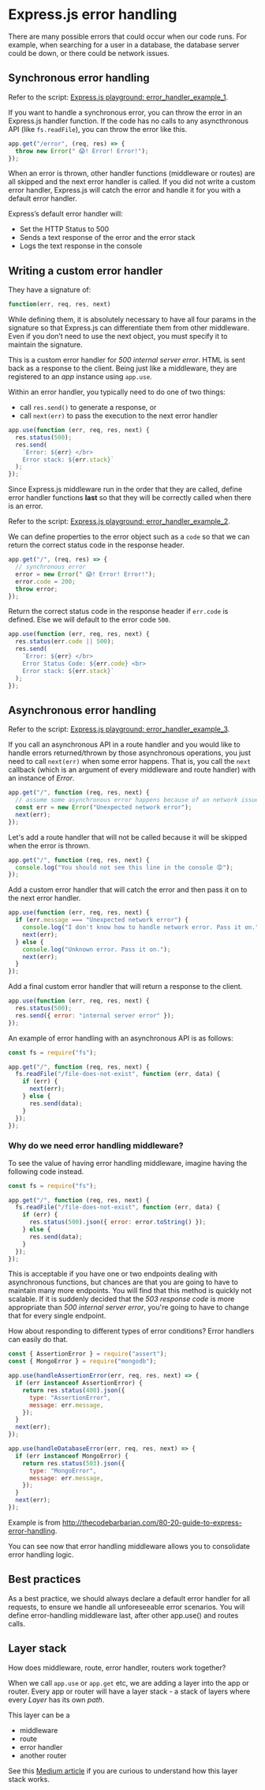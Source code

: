 # Express.js error handling

There are many possible errors that could occur when our code runs. For example, when searching for a user in a database, the database server could be down, or there could be network issues.

## Synchronous error handling

Refer to the script: [Express.js playground: error_handler_example_1](https://github.com/thoughtworks-jumpstart/express-playground/blob/master/error_handler_example_1.js).

If you want to handle a synchronous error, you can throw the error in an Express.js handler function. If the code has no calls to any asyncthronous API (like `fs.readFile`), you can throw the error like this.

```js
app.get("/error", (req, res) => {
  throw new Error(" 😱! Error! Error!");
});
```

When an error is thrown, other handler functions (middleware or routes) are all skipped and the next error handler is called. If you did not write a custom error handler, Express.js will catch the error and handle it for you with a default error handler.

Express’s default error handler will:

- Set the HTTP Status to 500
- Sends a text response of the error and the error stack
- Logs the text response in the console

## Writing a custom error handler

They have a signature of:

```js
function(err, req, res, next)
```

While defining them, it is absolutely necessary to have all four params in the signature so that Express.js can differentiate them from other middleware. Even if you don’t need to use the next object, you must specify it to maintain the signature.

This is a custom error handler for _500 internal server error_. HTML is sent back as a response to the client. Being just like a middleware, they are registered to an _app_ instance using `app.use`.

Within an error handler, you typically need to do one of two things:

- call `res.send()` to generate a response, or
- call `next(err)` to pass the execution to the next error handler

```js
app.use(function (err, req, res, next) {
  res.status(500);
  res.send(
    `Error: ${err} </br>
    Error stack: ${err.stack}`
  );
});
```

Since Express.js middleware run in the order that they are called, define error handler functions **last** so that they will be correctly called when there is an error.

Refer to the script: [Express.js playground: error_handler_example_2](https://github.com/thoughtworks-jumpstart/express-playground/blob/master/error_handler_example_2.js).

We can define properties to the error object such as a `code` so that we can return the correct status code in the response header.

```js
app.get("/", (req, res) => {
  // synchronous error
  error = new Error(" 😱! Error! Error!");
  error.code = 200;
  throw error;
});
```

Return the correct status code in the response header if `err.code` is defined. Else we will default to the error code `500`.

```js
app.use(function (err, req, res, next) {
  res.status(err.code || 500);
  res.send(
    `Error: ${err} </br>
    Error Status Code: ${err.code} <br>
    Error stack: ${err.stack}`
  );
});
```

## Asynchronous error handling

Refer to the script: [Express.js playground: error_handler_example_3](https://github.com/thoughtworks-jumpstart/express-playground/blob/master/error_handler_example_3.js).

If you call an asynchronous API in a route handler and you would like to handle errors returned/thrown by those asynchronous operations, you just need to call `next(err)` when some error happens. That is, you call the `next` callback (which is an argument of every middleware and route handler) with an instance of _Error_.

```js
app.get("/", function (req, res, next) {
  // assume some asynchronous error happens because of an network issue
  const err = new Error("Unexpected network error");
  next(err);
});
```

Let's add a route handler that will not be called because it will be skipped when the error is thrown.

```js
app.get("/", function (req, res, next) {
  console.log("You should not see this line in the console 😡");
});
```

Add a custom error handler that will catch the error and then pass it on to the next error handler.

```js
app.use(function (err, req, res, next) {
  if (err.message === "Unexpected network error") {
    console.log("I don't know how to handle network error. Pass it on.");
    next(err);
  } else {
    console.log("Unknown error. Pass it on.");
    next(err);
  }
});
```

Add a final custom error handler that will return a response to the client.

```js
app.use(function (err, req, res, next) {
  res.status(500);
  res.send({ error: "internal server error" });
});
```

An example of error handling with an asynchronous API is as follows:

```js
const fs = require("fs");

app.get("/", function (req, res, next) {
  fs.readFile("/file-does-not-exist", function (err, data) {
    if (err) {
      next(err);
    } else {
      res.send(data);
    }
  });
});
```

### Why do we need error handling middleware?

To see the value of having error handling middleware, imagine having the following code instead.

```js
const fs = require("fs");

app.get("/", function (req, res, next) {
  fs.readFile("/file-does-not-exist", function (err, data) {
    if (err) {
      res.status(500).json({ error: error.toString() });
    } else {
      res.send(data);
    }
  });
});
```

This is acceptable if you have one or two endpoints dealing with asynchronous functions, but chances are that you are going to have to maintain many more endpoints. You will find that this method is quickly not scalable. If it is suddenly decided that the _503 response code_ is more appropriate than _500 internal server error_, you're going to have to change that for every single endpoint.

How about responding to different types of error conditions? Error handlers can easily do that.

```js
const { AssertionError } = require("assert");
const { MongoError } = require("mongodb");

app.use(handleAssertionError(err, req, res, next) => {
  if (err instanceof AssertionError) {
    return res.status(400).json({
      type: "AssertionError",
      message: err.message,
    });
  }
  next(err);
});

app.use(handleDatabaseError(err, req, res, next) => {
  if (err instanceof MongoError) {
    return res.status(503).json({
      type: "MongoError",
      message: err.message,
    });
  }
  next(err);
});
```

Example is from http://thecodebarbarian.com/80-20-guide-to-express-error-handling.

You can see now that error handling middleware allows you to consolidate error handling logic.

## Best practices

As a best practice, we should always declare a default error handler for all requests, to ensure we handle all unforeseeable error scenarios. You will define error-handling middleware last, after other app.use() and routes calls.

## Layer stack

How does middleware, route, error handler, routers work together?

When we call `app.use` or `app.get` etc, we are adding a layer into the app or router.
Every app or router will have a layer stack - a stack of layers where every _Layer_ has its own _path_.

This layer can be a

- middleware
- route
- error handler
- another router

See this [Medium article](https://medium.com/@viral_shah/express-middlewares-demystified-f0c2c37ea6a1) if you are curious to understand how this layer stack works.
